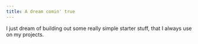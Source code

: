 ```yaml
---
title: A dream comin' true
---
```


I just dream of building out some really simple starter stuff, that I always use on my projects.
